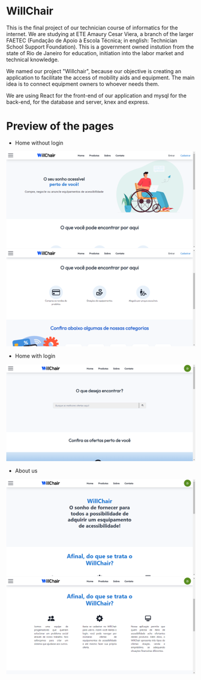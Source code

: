 # WillChair
<p>This is the final project of our technician course of informatics for the internet. We are studying at ETE Amaury Cesar Viera, a branch of the larger FAETEC (Fundação de Apoio à Escola Técnica; in english: Technician School Support Foundation). This is a government owned instution from the state of Rio de Janeiro for education, initiation into the labor market and technical knowledge.</p>
<p>We named our project "Willchair", because our objective is creating an application to facilitate the access of mobility aids and equipment. The main idea is to connect equipment owners to whoever needs them.</p>
<p>We are using React for the front-end of our application and mysql for the back-end, for the database and server, knex and express.</p>

# Preview of the pages

- Home without login
<img src="https://github.com/DoomerO/Willchair-Previews/blob/main/img/homeNotLogged.png"/>
<img src="https://github.com/DoomerO/Willchair-Previews/blob/main/img/whatisHere.png"/>

- Home with login
<img src="https://github.com/DoomerO/Willchair-Previews/blob/main/img/homeLogged.png"/>

- About us
<img src="https://github.com/DoomerO/Willchair-Previews/blob/main/img/aboutUs.png"/>
<img src="https://github.com/DoomerO/Willchair-Previews/blob/main/img/whoWeAre.png"/>
